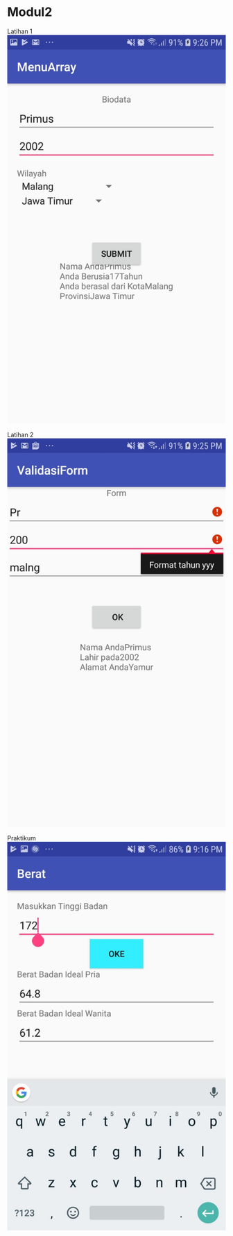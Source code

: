 # Modul2


Latihan 1 ![alt text](https://github.com/primusnathan/Modul2/blob/master/WhatsApp%20Image%202019-02-27%20at%209.26.49%20PM.jpeg)

Latihan 2 ![alt text](https://github.com/primusnathan/Modul2/blob/master/WhatsApp%20Image%202019-02-27%20at%209.26.49%20PM%20(1).jpeg)

Praktikum ![alt text](https://github.com/primusnathan/Modul2/blob/master/WhatsApp%20Image%202019-02-27%20at%209.26.49%20PM%20(2).jpeg)

